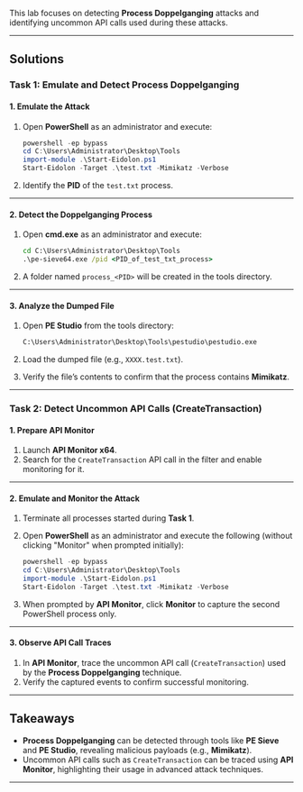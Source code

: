 
This lab focuses on detecting **Process Doppelganging** attacks and identifying uncommon API calls used during these attacks.

---

## **Solutions**

### **Task 1: Emulate and Detect Process Doppelganging**

#### **1. Emulate the Attack**

1. Open **PowerShell** as an administrator and execute:
    
    ```powershell
    powershell -ep bypass
    cd C:\Users\Administrator\Desktop\Tools
    import-module .\Start-Eidolon.ps1
    Start-Eidolon -Target .\test.txt -Mimikatz -Verbose
    ```
    
2. Identify the **PID** of the `test.txt` process.

---

#### **2. Detect the Doppelganging Process**

1. Open **cmd.exe** as an administrator and execute:
    
    ```cmd
    cd C:\Users\Administrator\Desktop\Tools
    .\pe-sieve64.exe /pid <PID_of_test_txt_process>
    ```
    
2. A folder named `process_<PID>` will be created in the tools directory.

---

#### **3. Analyze the Dumped File**

1. Open **PE Studio** from the tools directory:
    
    ```cmd
    C:\Users\Administrator\Desktop\Tools\pestudio\pestudio.exe
    ```
    
2. Load the dumped file (e.g., `XXXX.test.txt`).
3. Verify the file’s contents to confirm that the process contains **Mimikatz**.

---

### **Task 2: Detect Uncommon API Calls (CreateTransaction)**

#### **1. Prepare API Monitor**

1. Launch **API Monitor x64**.
2. Search for the `CreateTransaction` API call in the filter and enable monitoring for it.

---

#### **2. Emulate and Monitor the Attack**

1. Terminate all processes started during **Task 1**.
2. Open **PowerShell** as an administrator and execute the following (without clicking "Monitor" when prompted initially):
    
    ```powershell
    powershell -ep bypass
    cd C:\Users\Administrator\Desktop\Tools
    import-module .\Start-Eidolon.ps1
    Start-Eidolon -Target .\test.txt -Mimikatz -Verbose
    ```
    
3. When prompted by **API Monitor**, click **Monitor** to capture the second PowerShell process only.

---

#### **3. Observe API Call Traces**

1. In **API Monitor**, trace the uncommon API call (`CreateTransaction`) used by the **Process Doppelganging** technique.
2. Verify the captured events to confirm successful monitoring.

---

## **Takeaways**

- **Process Doppelganging** can be detected through tools like **PE Sieve** and **PE Studio**, revealing malicious payloads (e.g., **Mimikatz**).
- Uncommon API calls such as `CreateTransaction` can be traced using **API Monitor**, highlighting their usage in advanced attack techniques.

---
